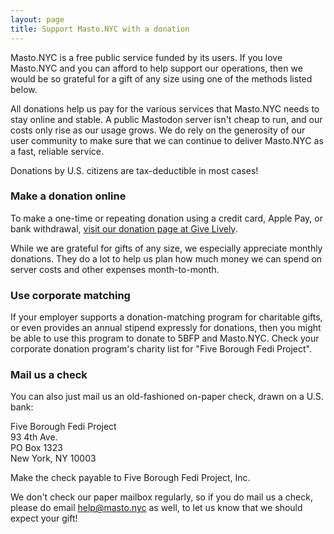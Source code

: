 ```yaml
---
layout: page
title: Support Masto.NYC with a donation
---
```

Masto.NYC is a free public service funded by its users. If you love Masto.NYC and you can afford to help support our operations, then we would be so grateful for a gift of any size using one of the methods listed below.

All donations help us pay for the various services that Masto.NYC needs to stay online and stable. A public Mastodon server isn't cheap to run, and our costs only rise as our usage grows. We do rely on the generosity of our user community to make sure that we can continue to deliver Masto.NYC as a fast, reliable service.

Donations by U.S. citizens are tax-deductible
in most cases!

### Make a donation online

To make a one-time or repeating donation using a credit card, Apple Pay, or bank withdrawal, [visit our donation page at Give Lively](http://masto.nyc/give).

While we are grateful for gifts of any size, we especially appreciate monthly donations. They do a lot to help us plan how much money we can spend on server costs and other expenses month-to-month. 

### Use corporate matching

If your employer supports a donation-matching program for charitable gifts, or even provides an annual stipend expressly for donations, then you might be able to use this program to donate to 5BFP and Masto.NYC. Check your corporate donation program's charity list for "Five Borough Fedi Project".

### Mail us a check

You can also just mail us an old-fashioned on-paper check, drawn on a U.S. bank:

Five Borough Fedi Project<br/>
93 4th Ave.<br/>
PO Box 1323<br/>
New York, NY 10003

Make the check payable to Five Borough Fedi Project, Inc.

We don't check our paper mailbox regularly, so if you do mail us a check, please do email <help@masto.nyc> as well, to let us know that we should expect your gift!
